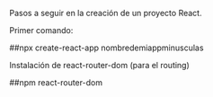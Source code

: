 Pasos a seguir en la creación de un proyecto React.

Primer comando:

##npx create-react-app nombredemiappminusculas

Instalación de react-router-dom (para el 
routing)

##npm react-router-dom